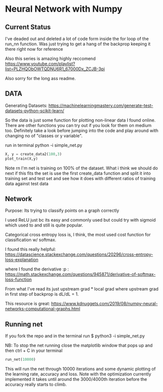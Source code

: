 # Neural Network with Numpy

## Current Status 

I've deaded out and deleted a lot of code form inside the for loop of the run_nn function. Was just trying to get a hang of the backprop keeping it there right now for reference

Also this series is amazing highly reccomend 
https://www.youtube.com/playlist?list=PLZHQObOWTQDNU6R1_67000Dx_ZCJB-3pi

Also sorry for the long ass readme. 

## DATA 

Generating Datasets: https://machinelearningmastery.com/generate-test-datasets-python-scikit-learn/

So the data is just some function for plotting non-linear data I found online. There are other functions you can try out if you look for them on medium too. Definitely take a look before jumping into the code and play around with changing no of "classes or y variable". 

run in terminal python -i simple_net.py

``` python 
X, y = create_data2(100,3)
plot_train(X,y)
```

Note rn I'm net is training on 100% of the dataset. What i think we should do next if this fits the set is use the first create_data function and split it into training set and test set and see how it does with different ratios of training data against test data

## Network

Purpose: Its trying to classify points on a graph correctly

I used ReLU just bc its easy and commonly used but could try with sigmoid which used to and still is quite popular. 

Categorical cross entropy loss is, I think, the most used cost function for classification w/ softmax. 

I found this really helpful: https://datascience.stackexchange.com/questions/20296/cross-entropy-loss-explanation

where I found the derivative :p :  https://math.stackexchange.com/questions/945871/derivative-of-softmax-loss-function

From what I've read its just upstream grad * local grad where upstream grad in first step of backprop is dL/dL = 1. 

This resource is great: https://www.kdnuggets.com/2019/08/numpy-neural-networks-computational-graphs.html
 
## Running net 

If you fork the repo and in the terminal run 
$ python3 -i simple_net.py

NB: To stop the net running close the matplotlib window that pops up and then ctrl + C in your terminal

```python
run_net(10000)
```

This will run the net through 10000 iterations and some dynamic plotting of the learning rate, accuracy and loss. Note with the optimization currently implemented it takes until around the 3000/4000th iteration before the accuracy really starts to climb.


